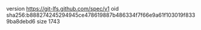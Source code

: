 version https://git-lfs.github.com/spec/v1
oid sha256:b888274245294945ce478619887b486334f7f66e9a61f103019f8339ba8debd6
size 1743
